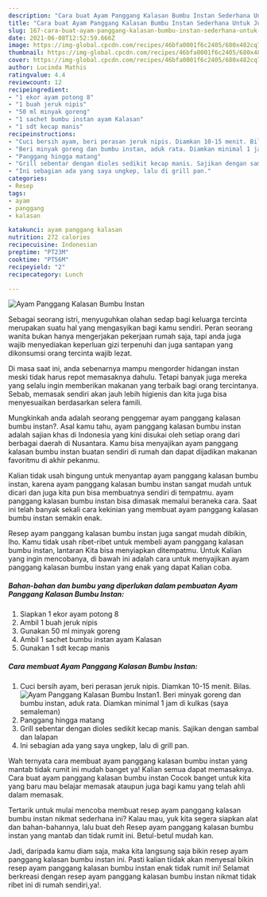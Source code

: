 ```yaml
---
description: "Cara buat Ayam Panggang Kalasan Bumbu Instan Sederhana Untuk Jualan"
title: "Cara buat Ayam Panggang Kalasan Bumbu Instan Sederhana Untuk Jualan"
slug: 167-cara-buat-ayam-panggang-kalasan-bumbu-instan-sederhana-untuk-jualan
date: 2021-06-08T12:52:59.666Z
image: https://img-global.cpcdn.com/recipes/46bfa0001f6c2405/680x482cq70/ayam-panggang-kalasan-bumbu-instan-foto-resep-utama.jpg
thumbnail: https://img-global.cpcdn.com/recipes/46bfa0001f6c2405/680x482cq70/ayam-panggang-kalasan-bumbu-instan-foto-resep-utama.jpg
cover: https://img-global.cpcdn.com/recipes/46bfa0001f6c2405/680x482cq70/ayam-panggang-kalasan-bumbu-instan-foto-resep-utama.jpg
author: Lucinda Mathis
ratingvalue: 4.4
reviewcount: 12
recipeingredient:
- "1 ekor ayam potong 8"
- "1 buah jeruk nipis"
- "50 ml minyak goreng"
- "1 sachet bumbu instan ayam Kalasan"
- "1 sdt kecap manis"
recipeinstructions:
- "Cuci bersih ayam, beri perasan jeruk nipis. Diamkan 10-15 menit. Bilas."
- "Beri minyak goreng dan bumbu instan, aduk rata. Diamkan minimal 1 jam di kulkas (saya semaleman)"
- "Panggang hingga matang"
- "Grill sebentar dengan dioles sedikit kecap manis. Sajikan dengan sambal dan lalapan"
- "Ini sebagian ada yang saya ungkep, lalu di grill pan."
categories:
- Resep
tags:
- ayam
- panggang
- kalasan

katakunci: ayam panggang kalasan 
nutrition: 272 calories
recipecuisine: Indonesian
preptime: "PT23M"
cooktime: "PT56M"
recipeyield: "2"
recipecategory: Lunch

---
```



![Ayam Panggang Kalasan Bumbu Instan](https://img-global.cpcdn.com/recipes/46bfa0001f6c2405/680x482cq70/ayam-panggang-kalasan-bumbu-instan-foto-resep-utama.jpg)

Sebagai seorang istri, menyuguhkan olahan sedap bagi keluarga tercinta merupakan suatu hal yang mengasyikan bagi kamu sendiri. Peran seorang  wanita bukan hanya mengerjakan pekerjaan rumah saja, tapi anda juga wajib menyediakan keperluan gizi terpenuhi dan juga santapan yang dikonsumsi orang tercinta wajib lezat.

Di masa  saat ini, anda sebenarnya mampu mengorder hidangan instan meski tidak harus repot memasaknya dahulu. Tetapi banyak juga mereka yang selalu ingin memberikan makanan yang terbaik bagi orang tercintanya. Sebab, memasak sendiri akan jauh lebih higienis dan kita juga bisa menyesuaikan berdasarkan selera famili. 



Mungkinkah anda adalah seorang penggemar ayam panggang kalasan bumbu instan?. Asal kamu tahu, ayam panggang kalasan bumbu instan adalah sajian khas di Indonesia yang kini disukai oleh setiap orang dari berbagai daerah di Nusantara. Kamu bisa menyajikan ayam panggang kalasan bumbu instan buatan sendiri di rumah dan dapat dijadikan makanan favoritmu di akhir pekanmu.

Kalian tidak usah bingung untuk menyantap ayam panggang kalasan bumbu instan, karena ayam panggang kalasan bumbu instan sangat mudah untuk dicari dan juga kita pun bisa membuatnya sendiri di tempatmu. ayam panggang kalasan bumbu instan bisa dimasak memalui beraneka cara. Saat ini telah banyak sekali cara kekinian yang membuat ayam panggang kalasan bumbu instan semakin enak.

Resep ayam panggang kalasan bumbu instan juga sangat mudah dibikin, lho. Kamu tidak usah ribet-ribet untuk membeli ayam panggang kalasan bumbu instan, lantaran Kita bisa menyiapkan ditempatmu. Untuk Kalian yang ingin mencobanya, di bawah ini adalah cara untuk menyajikan ayam panggang kalasan bumbu instan yang enak yang dapat Kalian coba.

<!--inarticleads1-->

##### Bahan-bahan dan bumbu yang diperlukan dalam pembuatan Ayam Panggang Kalasan Bumbu Instan:

1. Siapkan 1 ekor ayam potong 8
1. Ambil 1 buah jeruk nipis
1. Gunakan 50 ml minyak goreng
1. Ambil 1 sachet bumbu instan ayam Kalasan
1. Gunakan 1 sdt kecap manis




<!--inarticleads2-->

##### Cara membuat Ayam Panggang Kalasan Bumbu Instan:

1. Cuci bersih ayam, beri perasan jeruk nipis. Diamkan 10-15 menit. Bilas.
<img src="https://img-global.cpcdn.com/steps/f19e3eeaa76eeb12/160x128cq70/ayam-panggang-kalasan-bumbu-instan-langkah-memasak-1-foto.jpg" alt="Ayam Panggang Kalasan Bumbu Instan">1. Beri minyak goreng dan bumbu instan, aduk rata. Diamkan minimal 1 jam di kulkas (saya semaleman)
1. Panggang hingga matang
1. Grill sebentar dengan dioles sedikit kecap manis. Sajikan dengan sambal dan lalapan
1. Ini sebagian ada yang saya ungkep, lalu di grill pan.




Wah ternyata cara membuat ayam panggang kalasan bumbu instan yang mantab tidak rumit ini mudah banget ya! Kalian semua dapat memasaknya. Cara buat ayam panggang kalasan bumbu instan Cocok banget untuk kita yang baru mau belajar memasak ataupun juga bagi kamu yang telah ahli dalam memasak.

Tertarik untuk mulai mencoba membuat resep ayam panggang kalasan bumbu instan nikmat sederhana ini? Kalau mau, yuk kita segera siapkan alat dan bahan-bahannya, lalu buat deh Resep ayam panggang kalasan bumbu instan yang mantab dan tidak rumit ini. Betul-betul mudah kan. 

Jadi, daripada kamu diam saja, maka kita langsung saja bikin resep ayam panggang kalasan bumbu instan ini. Pasti kalian tiidak akan menyesal bikin resep ayam panggang kalasan bumbu instan enak tidak rumit ini! Selamat berkreasi dengan resep ayam panggang kalasan bumbu instan nikmat tidak ribet ini di rumah sendiri,ya!.

